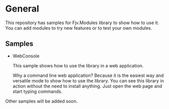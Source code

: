 # General

This repository has samples for Fjv.Modules library to show how to use it. You can add modules to try new features or to test your own modules.

## Samples

- WebConsole
  
  This sample shows how to use the library in a web application.

  Why a command line web application? Because it is the easiest way and versatile mode to show how to use the library. You can see this library in action without the need to install anything. Just open the web page and start typing commands.

Other samples will be added soon.